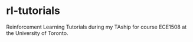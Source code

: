 # rl-tutorials
Reinforcement Learning Tutorials during my TAship for course ECE1508 at the University of Toronto.
